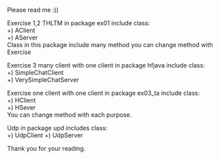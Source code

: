 Please read me :))

Exercise 1,2 THLTM in package ex01 include class:</br>
+) AClient </br>
+) AServer </br>
Class in this package include many method you can change method with Exercise</br>

Exercise 3 many client with one client in package hfjava include class:</br>
+) SimpleChatClient</br>
+) VerySimpleChatServer</br>

Exercise one client with one client in package ex03_ta include class:</br>
+) HClient</br>
+) HSever</br>
You can change method with each purpose.</br>

Udp in package upd includes class: <br>
+) UdpClient
+) UdpServer

Thank you for your reading.</br>


